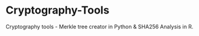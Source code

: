 # Cryptography-Tools
Cryptography tools - Merkle tree creator in Python &amp; SHA256 Analysis in R.

